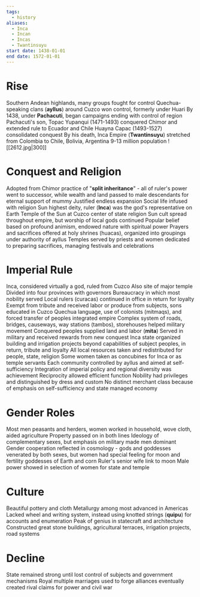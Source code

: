 ```yaml
---
tags:
  - history
aliases:
  - Inca
  - Incan
  - Incas
  - Twantinsuyu
start date: 1438-01-01
end date: 1572-01-01
---
```

# Rise
Southern Andean highlands, many groups fought for control
Quechua-speaking clans (**ayllus**) around Cuzco won control, formerly under Huari
By 1438, under **Pachacuti**, began campaigns ending with control of region
Pachacuti's son, Topac Yupanqui (1471-1493) conquered Chimor and extended rule to Ecuador and Chile
Huayna Capac (1493-1527) consolidated conquest
By his death, Inca Empire (**Twantinsuyu**) stretched from Colombia to Chile, Bolivia, Argentina
9-13 million population
![[2612.jpg|300]]
# Conquest and Religion
Adopted from Chimor practice of "**split inheritance**" - all of ruler's power went to successor, while wealth and land passed to male descendants for eternal support of mummy
Justified endless expansion
Social life infused with religion
Sun highest deity, ruler (**Inca**) was the god's representative on Earth
Temple of the Sun at Cuzco center of state religion
Sun cult spread throughout empire, but worship of local gods continued
Popular belief based on profound animism, endowed nature with spiritual power
Prayers and sacrifices offered at holy shrines (huacas), organized into groupings under authority of ayllus
Temples served by priests and women dedicated to preparing sacrifices, managing festivals and celebrations
# Imperial Rule
Inca, considered virtually a god, ruled from Cuzco
Also site of major temple
Divided into four provinces with governors
Bureaucracy in which most nobility served
Local rulers (curacas) continued in office in return for loyalty
Exempt from tribute and received labor or produce from subjects, sons educated in Cuzco
Quechua language, use of colonists (mitmaqs), and forced transfer of peoples integrated empire
Complex system of roads, bridges, causeways, way stations (tambos), storehouses helped military movement
Conquered peoples supplied land and labor (**mita**)
Served in military and received rewards from new conquest
Inca state organized building and irrigation projects beyond capabilities of subject peoples, in return, tribute and loyalty
All local resources taken and redistributed for people, state, religion
Some women taken as concubines for Inca or as temple servants
Each community controlled by ayllus and aimed at self-sufficiency
Integration of imperial policy and regional diversity was achievement
Reciprocity allowed efficient function
Nobility had privileges and distinguished by dress and custom
No distinct merchant class because of emphasis on self-sufficiency and state managed economy
# Gender Roles
Most men peasants and herders, women worked in household, wove cloth, aided agriculture
Property passed on in both lines
Ideology of complementary sexes, but emphasis on military made men dominant
Gender cooperation reflected in cosmology - gods and goddesses venerated by both sexes, but women had special feeling for moon and fertility goddesses of Earth and corn
Ruler's senior wife link to moon
Male power showed in selection of women for state and temple
# Culture
Beautiful pottery and cloth
Metallurgy among most advanced in Americas
Lacked wheel and writing system, instead using knotted strings (**quipu**) for accounts and enumeration
Peak of genius in statecraft and architecture
Constructed great stone buildings, agricultural terraces, irrigation projects, road systems
# Decline
State remained strong until lost control of subjects and government mechanisms
Royal multiple marriages used to forge alliances eventually created rival claims for power and civil war